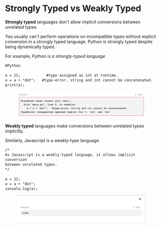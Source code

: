 # Strongly Typed vs Weakly Typed

**Strongly typed** languages don't allow implicit conversions between unrelated types.

You usually can't perform operations on incompatible types without explicit conversion in a strongly typed language. Python is strongly typed despite being dynamically typed.

For example, Python is _a strongly-typed language_

```
#Python

a = 21;            #type assigned as int at runtime.
a = a + "dot";   #type-error, string and int cannot be concatenated.
print(a);
```

<figure><img src="../../assets/strongly_typed.png" alt=""><figcaption></figcaption></figure>

**Weakly typed** languages make conversions between unrelated types implicitly.



Similarly, Javascript is a weakly-type language.

```
/*
As Javascript is a weakly-typed language, it allows implicit conversion
between unrelated types.
*/

a = 21;             
a = a + "dot";
console.log(a);
```

<figure><img src="../../assets/weakly_typed.png" alt=""><figcaption></figcaption></figure>
